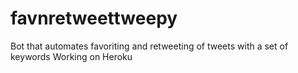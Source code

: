 # favnretweettweepy
Bot that automates favoriting and retweeting of tweets with a set of keywords
Working on Heroku
